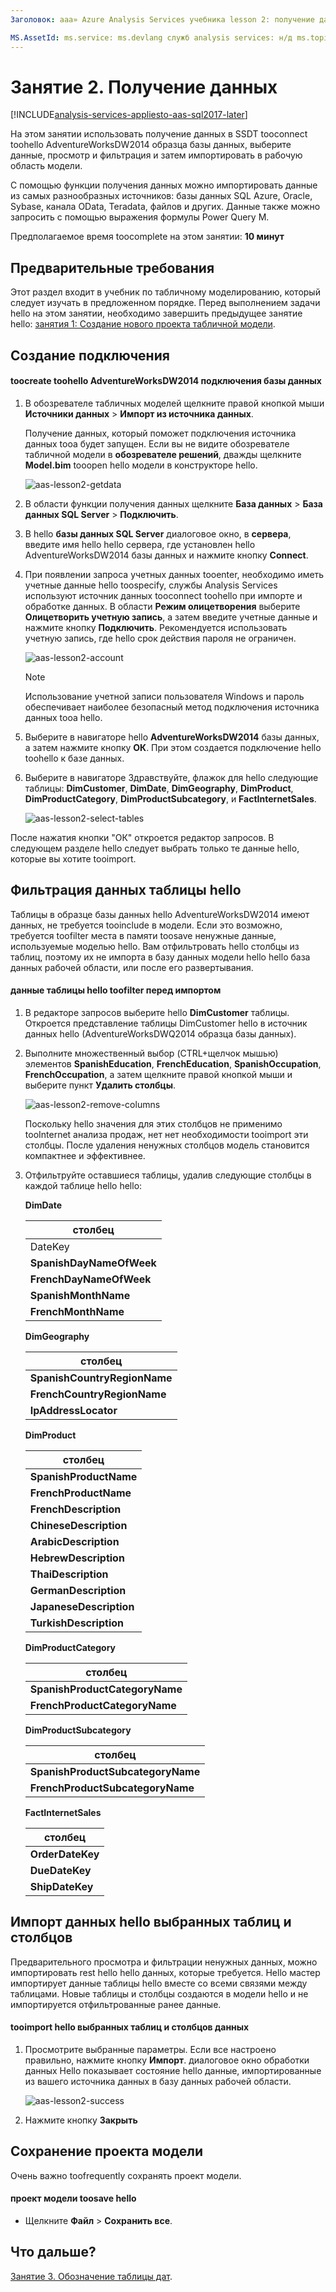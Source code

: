 ```yaml
---
Заголовок: aaa» Azure Analysis Services учебника lesson 2: получение данных | Документы Microsoft» Описание: описание, как tooget и импорта данных в hello проекта tutorial служб Azure Analysis Services. службы: documentationcenter служб analysis services: '' Автор: диспетчер minewiskan: редактор erikre: '' теги: ''

MS.AssetId: ms.service: ms.devlang служб analysis services: н/д ms.topic: get-started-article ms.tgt_pltfrm: н/д ms.workload: н/д ms.date: ms.author 06/01/2017 г.: owend
---
```


# <a name="lesson-2-get-data"></a>Занятие 2. Получение данных

[!INCLUDE[analysis-services-appliesto-aas-sql2017-later](../../../includes/analysis-services-appliesto-aas-sql2017-later.md)]

На этом занятии использовать получение данных в SSDT tooconnect toohello AdventureWorksDW2014 образца базы данных, выберите данные, просмотр и фильтрация и затем импортировать в рабочую область модели.  
  
С помощью функции получения данных можно импортировать данные из самых разнообразных источников: базы данных SQL Azure, Oracle, Sybase, канала OData, Teradata, файлов и других. Данные также можно запросить с помощью выражения формулы Power Query M.
  
Предполагаемое время toocomplete на этом занятии: **10 минут**  
  
## <a name="prerequisites"></a>Предварительные требования  
Этот раздел входит в учебник по табличному моделированию, который следует изучать в предложенном порядке. Перед выполнением задачи hello на этом занятии, необходимо завершить предыдущее занятие hello: [занятия 1: Создание нового проекта табличной модели](../tutorials/aas-lesson-1-create-a-new-tabular-model-project.md).  
  
## <a name="create-a-connection"></a>Создание подключения  
  
#### <a name="toocreate-a-connection-toohello-adventureworksdw2014-database"></a>toocreate toohello AdventureWorksDW2014 подключения базы данных  
  
1.  В обозревателе табличных моделей щелкните правой кнопкой мыши **Источники данных** > **Импорт из источника данных**.  
  
    Получение данных, который поможет подключения источника данных tooa будет запущен. Если вы не видите обозревателе табличной модели в **обозревателе решений**, дважды щелкните **Model.bim** tooopen hello модели в конструкторе hello. 
    
    ![aas-lesson2-getdata](../tutorials/media/aas-lesson2-getdata.png)
  
2.  В области функции получения данных щелкните **База данных** > **База данных SQL Server** > **Подключить**.  
  
3.  В hello **базы данных SQL Server** диалоговое окно, в **сервера**, введите имя hello hello сервера, где установлен hello AdventureWorksDW2014 базы данных и нажмите кнопку **Connect**.  

4.  При появлении запроса учетных данных tooenter, необходимо иметь учетные данные hello toospecify, службы Analysis Services используют источник данных tooconnect toohello при импорте и обработке данных. В области **Режим олицетворения** выберите **Олицетворить учетную запись**, а затем введите учетные данные и нажмите кнопку **Подключить**. Рекомендуется использовать учетную запись, где hello срок действия пароля не ограничен.

    ![aas-lesson2-account](../tutorials/media/aas-lesson2-account.png)
  
    > [!NOTE]  
    > Использование учетной записи пользователя Windows и пароль обеспечивает наиболее безопасный метод подключения источника данных tooa hello.
  
5.  Выберите в навигаторе hello **AdventureWorksDW2014** базы данных, а затем нажмите кнопку **ОК**. При этом создается подключение hello toohello к базе данных. 
  
6.  Выберите в навигаторе Здравствуйте, флажок для hello следующие таблицы: **DimCustomer**, **DimDate**, **DimGeography**, **DimProduct**,  **DimProductCategory**, **DimProductSubcategory**, и **FactInternetSales**.  

    ![aas-lesson2-select-tables](../tutorials/media/aas-lesson2-select-tables.png)
  
После нажатия кнопки "ОК" откроется редактор запросов. В следующем разделе hello следует выбрать только те данные hello, которые вы хотите tooimport.

  
## <a name="filter-hello-table-data"></a>Фильтрация данных таблицы hello  
Таблицы в образце базы данных hello AdventureWorksDW2014 имеют данных, не требуется tooinclude в модели. Если это возможно, требуется toofilter места в памяти toosave ненужные данные, используемые моделью hello. Вам отфильтровать hello столбцы из таблиц, поэтому их не импорта в базу данных модели hello hello база данных рабочей области, или после его развертывания. 
  
#### <a name="toofilter-hello-table-data-before-importing"></a>данные таблицы hello toofilter перед импортом  
  
1.  В редакторе запросов выберите hello **DimCustomer** таблицы. Откроется представление таблицы DimCustomer hello в источник данных hello (AdventureWorksDWQ2014 образца базы данных). 
  
2.  Выполните множественный выбор (CTRL+щелчок мышью) элементов **SpanishEducation**, **FrenchEducation**, **SpanishOccupation**, **FrenchOccupation**, а затем щелкните правой кнопкой мыши и выберите пункт **Удалить столбцы**. 

    ![aas-lesson2-remove-columns](../tutorials/media/aas-lesson2-remove-columns.png)
  
    Поскольку hello значения для этих столбцов не применимо tooInternet анализа продаж, нет нет необходимости tooimport эти столбцы. После удаления ненужных столбцов модель становится компактнее и эффективнее.  
  
4.  Отфильтруйте оставшиеся таблицы, удалив следующие столбцы в каждой таблице hello hello:  
    
    **DimDate**
    
      |столбец|  
      |--------|  
      |DateKey|  
      |**SpanishDayNameOfWeek**|  
      |**FrenchDayNameOfWeek**|  
      |**SpanishMonthName**|  
      |**FrenchMonthName**|  
  
    **DimGeography**
  
      |столбец|  
      |-------------|  
      |**SpanishCountryRegionName**|  
      |**FrenchCountryRegionName**|  
      |**IpAddressLocator**|  
  
    **DimProduct**
  
      |столбец|  
      |-----------|  
      |**SpanishProductName**|  
      |**FrenchProductName**|  
      |**FrenchDescription**|  
      |**ChineseDescription**|  
      |**ArabicDescription**|  
      |**HebrewDescription**|  
      |**ThaiDescription**|  
      |**GermanDescription**|  
      |**JapaneseDescription**|  
      |**TurkishDescription**|  
  
    **DimProductCategory**
  
      |столбец|  
      |--------------------|  
      |**SpanishProductCategoryName**|  
      |**FrenchProductCategoryName**|  
  
    **DimProductSubcategory**
  
      |столбец|  
      |-----------------------|  
      |**SpanishProductSubcategoryName**|  
      |**FrenchProductSubcategoryName**|  
  
    **FactInternetSales**
  
      |столбец|  
      |------------------|  
      |**OrderDateKey**|  
      |**DueDateKey**|  
      |**ShipDateKey**|   
  
## <a name="Import"></a>Импорт данных hello выбранных таблиц и столбцов  
Предварительного просмотра и фильтрации ненужных данных, можно импортировать rest hello hello данных, которые требуется. Hello мастер импортирует данные таблицы hello вместе со всеми связями между таблицами. Новые таблицы и столбцы создаются в модели hello и не импортируется отфильтрованные ранее данные.  
  
#### <a name="tooimport-hello-selected-tables-and-column-data"></a>tooimport hello выбранных таблиц и столбцов данных  
  
1.  Просмотрите выбранные параметры. Если все настроено правильно, нажмите кнопку **Импорт**. диалоговое окно обработки данных Hello показывает состояние hello данные, импортированные из вашего источника данных в базу данных рабочей области.
  
    ![aas-lesson2-success](../tutorials/media/aas-lesson2-success.png) 
  
2.  Нажмите кнопку **Закрыть**  

  
## <a name="save-your-model-project"></a>Сохранение проекта модели  
Очень важно toofrequently сохранять проект модели.  
  
#### <a name="toosave-hello-model-project"></a>проект модели toosave hello  
  
-   Щелкните **Файл** > **Сохранить все**.  
  
## <a name="whats-next"></a>Что дальше?
[Занятие 3. Обозначение таблицы дат](../tutorials/aas-lesson-3-mark-as-date-table.md).

  
  

